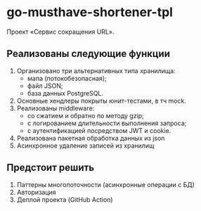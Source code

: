 # go-musthave-shortener-tpl

Проект «Сервис сокращения URL».

## Реализованы следующие функции

1. Организовано три альтернативных типа хранилища:
   - мапа (потокобезопасная);
   - файл JSON;
   - база данных PostgreSQL.
2. Основные хендлеры покрыты юнит-тестами, в тч mock.
3. Реализованы middleware:
   - со сжатием и обратно по методу gzip;
   - с логированием длительности выполнения запроса;
   - с аутентификацией посредством JWT и cookie.
4. Реализована пакетная обработка данных из json
5. Асинхронное удаление записей из хранилищ

## Предстоит решить

1. Паттерны многопоточности (асинхронные операции с БД)
2. Авторизация
3. Деплой проекта (GitHub Action)


